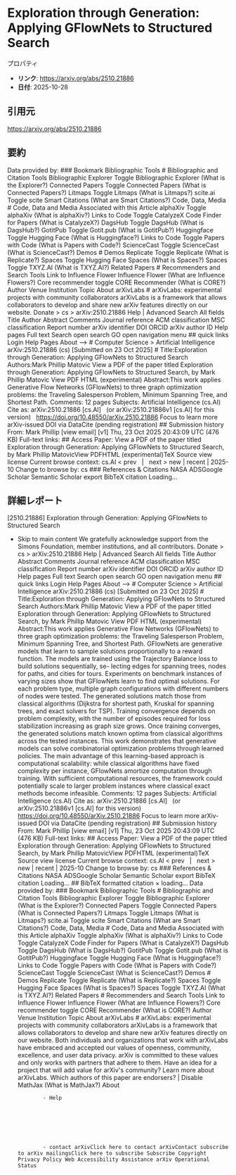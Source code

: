 # Exploration through Generation: Applying GFlowNets to Structured Search

プロパティ  
- **リンク**: https://arxiv.org/abs/2510.21886  
- **日付**: 2025-10-28  

## 引用元
https://arxiv.org/abs/2510.21886

## 要約
Data provided by: ### Bookmark Bibliographic Tools # Bibliographic and Citation Tools Bibliographic Explorer Toggle Bibliographic Explorer (What is the Explorer?) Connected Papers Toggle Connected Papers (What is Connected Papers?) Litmaps Toggle Litmaps (What is Litmaps?) scite.ai Toggle scite Smart Citations (What are Smart Citations?) Code, Data, Media # Code, Data and Media Associated with this Article alphaXiv Toggle alphaXiv (What is alphaXiv?) Links to Code Toggle CatalyzeX Code Finder for Papers (What is CatalyzeX?) DagsHub Toggle DagsHub (What is DagsHub?) GotitPub Toggle Gotit.pub (What is GotitPub?) Huggingface Toggle Hugging Face (What is Huggingface?) Links to Code Toggle Papers with Code (What is Papers with Code?) ScienceCast Toggle ScienceCast (What is ScienceCast?) Demos # Demos Replicate Toggle Replicate (What is Replicate?) Spaces Toggle Hugging Face Spaces (What is Spaces?) Spaces Toggle TXYZ.AI (What is TXYZ.AI?) Related Papers # Recommenders and Search Tools Link to Influence Flower Influence Flower (What are Influence Flowers?) Core recommender toggle CORE Recommender (What is CORE?) Author Venue Institution Topic About arXivLabs # arXivLabs: experimental projects with community collaborators arXivLabs is a framework that allows collaborators to develop and share new arXiv features directly on our website. Donate &gt; cs &gt; arXiv:2510.21886 Help | Advanced Search All fields Title Author Abstract Comments Journal reference ACM classification MSC classification Report number arXiv identifier DOI ORCID arXiv author ID Help pages Full text Search open search GO open navigation menu ## quick links Login Help Pages About --> # Computer Science > Artificial Intelligence arXiv:2510.21886 (cs) [Submitted on 23 Oct 2025] # Title:Exploration through Generation: Applying GFlowNets to Structured Search Authors:Mark Phillip Matovic View a PDF of the paper titled Exploration through Generation: Applying GFlowNets to Structured Search, by Mark Phillip Matovic View PDF HTML (experimental) Abstract:This work applies Generative Flow Networks (GFlowNets) to three graph optimization problems: the Traveling Salesperson Problem, Minimum Spanning Tree, and Shortest Path. Comments: 12 pages Subjects: Artificial Intelligence (cs.AI) Cite as: arXiv:2510.21886 [cs.AI] &nbsp; (or arXiv:2510.21886v1 [cs.AI] for this version) &nbsp; https://doi.org/10.48550/arXiv.2510.21886 Focus to learn more arXiv-issued DOI via DataCite (pending registration) ## Submission history From: Mark Phillip [view email] [v1] Thu, 23 Oct 2025 20:43:09 UTC (476 KB) Full-text links: ## Access Paper: View a PDF of the paper titled Exploration through Generation: Applying GFlowNets to Structured Search, by Mark Phillip MatovicView PDFHTML (experimental)TeX Source view license Current browse context: cs.AI &lt;&nbsp;prev &nbsp; | &nbsp; next&nbsp;&gt; new | recent | 2025-10 Change to browse by: cs ### References &amp; Citations NASA ADSGoogle Scholar Semantic Scholar export BibTeX citation Loading...

## 詳細レポート
[2510.21886] Exploration through Generation: Applying GFlowNets to Structured Search
  
  - Skip to main content We gratefully acknowledge support from the Simons Foundation, member institutions, and all contributors. Donate &gt; cs &gt; arXiv:2510.21886 Help | Advanced Search All fields Title Author Abstract Comments Journal reference ACM classification MSC classification Report number arXiv identifier DOI ORCID arXiv author ID Help pages Full text Search open search GO open navigation menu ## quick links Login Help Pages About --> # Computer Science > Artificial Intelligence arXiv:2510.21886 (cs) [Submitted on 23 Oct 2025] # Title:Exploration through Generation: Applying GFlowNets to Structured Search Authors:Mark Phillip Matovic View a PDF of the paper titled Exploration through Generation: Applying GFlowNets to Structured Search, by Mark Phillip Matovic View PDF HTML (experimental) Abstract:This work applies Generative Flow Networks (GFlowNets) to three graph optimization problems: the Traveling Salesperson Problem, Minimum Spanning Tree, and Shortest Path. GFlowNets are generative models that learn to sample solutions proportionally to a reward function. The models are trained using the Trajectory Balance loss to build solutions sequentially, se- lecting edges for spanning trees, nodes for paths, and cities for tours. Experiments on benchmark instances of varying sizes show that GFlowNets learn to find optimal solutions. For each problem type, multiple graph configurations with different numbers of nodes were tested. The generated solutions match those from classical algorithms (Dijkstra for shortest path, Kruskal for spanning trees, and exact solvers for TSP). Training convergence depends on problem complexity, with the number of episodes required for loss stabilization increasing as graph size grows. Once training converges, the generated solutions match known optima from classical algorithms across the tested instances. This work demonstrates that generative models can solve combinatorial optimization problems through learned policies. The main advantage of this learning-based approach is computational scalability: while classical algorithms have fixed complexity per instance, GFlowNets amortize computation through training. With sufficient computational resources, the framework could potentially scale to larger problem instances where classical exact methods become infeasible. Comments: 12 pages Subjects: Artificial Intelligence (cs.AI) Cite as: arXiv:2510.21886 [cs.AI] &nbsp; (or arXiv:2510.21886v1 [cs.AI] for this version) &nbsp; https://doi.org/10.48550/arXiv.2510.21886 Focus to learn more arXiv-issued DOI via DataCite (pending registration) ## Submission history From: Mark Phillip [view email] [v1] Thu, 23 Oct 2025 20:43:09 UTC (476 KB) Full-text links: ## Access Paper: View a PDF of the paper titled Exploration through Generation: Applying GFlowNets to Structured Search, by Mark Phillip MatovicView PDFHTML (experimental)TeX Source view license Current browse context: cs.AI &lt;&nbsp;prev &nbsp; | &nbsp; next&nbsp;&gt; new | recent | 2025-10 Change to browse by: cs ### References &amp; Citations NASA ADSGoogle Scholar Semantic Scholar export BibTeX citation Loading... ## BibTeX formatted citation &times; loading... Data provided by: ### Bookmark Bibliographic Tools # Bibliographic and Citation Tools Bibliographic Explorer Toggle Bibliographic Explorer (What is the Explorer?) Connected Papers Toggle Connected Papers (What is Connected Papers?) Litmaps Toggle Litmaps (What is Litmaps?) scite.ai Toggle scite Smart Citations (What are Smart Citations?) Code, Data, Media # Code, Data and Media Associated with this Article alphaXiv Toggle alphaXiv (What is alphaXiv?) Links to Code Toggle CatalyzeX Code Finder for Papers (What is CatalyzeX?) DagsHub Toggle DagsHub (What is DagsHub?) GotitPub Toggle Gotit.pub (What is GotitPub?) Huggingface Toggle Hugging Face (What is Huggingface?) Links to Code Toggle Papers with Code (What is Papers with Code?) ScienceCast Toggle ScienceCast (What is ScienceCast?) Demos # Demos Replicate Toggle Replicate (What is Replicate?) Spaces Toggle Hugging Face Spaces (What is Spaces?) Spaces Toggle TXYZ.AI (What is TXYZ.AI?) Related Papers # Recommenders and Search Tools Link to Influence Flower Influence Flower (What are Influence Flowers?) Core recommender toggle CORE Recommender (What is CORE?) Author Venue Institution Topic About arXivLabs # arXivLabs: experimental projects with community collaborators arXivLabs is a framework that allows collaborators to develop and share new arXiv features directly on our website. Both individuals and organizations that work with arXivLabs have embraced and accepted our values of openness, community, excellence, and user data privacy. arXiv is committed to these values and only works with partners that adhere to them. Have an idea for a project that will add value for arXiv's community? Learn more about arXivLabs. Which authors of this paper are endorsers? | Disable MathJax (What is MathJax?) About

                - Help

              

            
            
              

                - contact arXivClick here to contact arXivContact subscribe to arXiv mailingsClick here to subscribe Subscribe Copyright Privacy Policy Web Accessibility Assistance arXiv Operational Status
